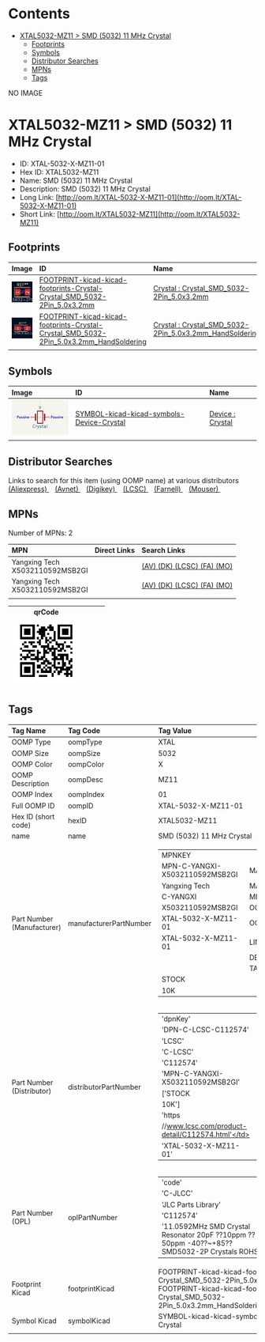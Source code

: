 



Contents
========

* [XTAL5032-MZ11 > SMD (5032) 11 MHz Crystal](#xtal5032-mz11--smd-5032-11-mhz-crystal)
	* [Footprints](#footprints)
	* [Symbols](#symbols)
	* [Distributor Searches](#distributor-searches)
	* [MPNs](#mpns)
	* [Tags](#tags)
  
NO IMAGE  
# XTAL5032-MZ11 > SMD (5032) 11 MHz Crystal

- ID: XTAL-5032-X-MZ11-01
- Hex ID: XTAL5032-MZ11
- Name: SMD (5032) 11 MHz Crystal
- Description: SMD (5032) 11 MHz Crystal
- Long Link: [http://oom.lt/XTAL-5032-X-MZ11-01](http://oom.lt/XTAL-5032-X-MZ11-01)
- Short Link: [http://oom.lt/XTAL5032-MZ11](http://oom.lt/XTAL5032-MZ11)

## Footprints
  

|Image|ID|Name|
| :--- | :--- | :--- |
|[![](https://raw.githubusercontent.com/oomlout/oomlout_OOMP_eda_V2/main/FOOTPRINT/kicad/kicad-footprints/Crystal/Crystal_SMD_5032-2Pin_5.0x3.2mm/image_140.png)](https://github.com/oomlout/oomlout_OOMP_eda_V2/tree/main/FOOTPRINT/kicad/kicad-footprints/Crystal/Crystal_SMD_5032-2Pin_5.0x3.2mm/)|[FOOTPRINT-kicad-kicad-footprints-Crystal-Crystal_SMD_5032-2Pin_5.0x3.2mm](https://github.com/oomlout/oomlout_OOMP_eda_V2/tree/main/FOOTPRINT/kicad/kicad-footprints/Crystal/Crystal_SMD_5032-2Pin_5.0x3.2mm/)|[Crystal : Crystal_SMD_5032-2Pin_5.0x3.2mm](https://github.com/oomlout/oomlout_OOMP_eda_V2/tree/main/FOOTPRINT/kicad/kicad-footprints/Crystal/Crystal_SMD_5032-2Pin_5.0x3.2mm/)|
|[![](https://raw.githubusercontent.com/oomlout/oomlout_OOMP_eda_V2/main/FOOTPRINT/kicad/kicad-footprints/Crystal/Crystal_SMD_5032-2Pin_5.0x3.2mm_HandSoldering/image_140.png)](https://github.com/oomlout/oomlout_OOMP_eda_V2/tree/main/FOOTPRINT/kicad/kicad-footprints/Crystal/Crystal_SMD_5032-2Pin_5.0x3.2mm_HandSoldering/)|[FOOTPRINT-kicad-kicad-footprints-Crystal-Crystal_SMD_5032-2Pin_5.0x3.2mm_HandSoldering](https://github.com/oomlout/oomlout_OOMP_eda_V2/tree/main/FOOTPRINT/kicad/kicad-footprints/Crystal/Crystal_SMD_5032-2Pin_5.0x3.2mm_HandSoldering/)|[Crystal : Crystal_SMD_5032-2Pin_5.0x3.2mm_HandSoldering](https://github.com/oomlout/oomlout_OOMP_eda_V2/tree/main/FOOTPRINT/kicad/kicad-footprints/Crystal/Crystal_SMD_5032-2Pin_5.0x3.2mm_HandSoldering/)|
||||

## Symbols
  

|Image|ID|Name|
| :--- | :--- | :--- |
|[![](https://raw.githubusercontent.com/oomlout/oomlout_OOMP_eda_V2/main/SYMBOL/kicad/kicad-symbols/Device/Crystal/image_140.png)](https://github.com/oomlout/oomlout_OOMP_eda_V2/tree/main/SYMBOL/kicad/kicad-symbols/Device/Crystal/)|[SYMBOL-kicad-kicad-symbols-Device-Crystal](https://github.com/oomlout/oomlout_OOMP_eda_V2/tree/main/SYMBOL/kicad/kicad-symbols/Device/Crystal/)|[Device : Crystal](https://github.com/oomlout/oomlout_OOMP_eda_V2/tree/main/SYMBOL/kicad/kicad-symbols/Device/Crystal/)|
||||

## Distributor Searches
  
Links to search for this item (using OOMP name) at various distributors  
[(Aliexpress) ](https://www.aliexpress.com/wholesale?SearchText=1117SMD+5032+11+MHz+Crystal)&nbsp;&nbsp;&nbsp;[(Avnet) ](https://www.avnet.com/shop/us/search/SMD+5032+11+MHz+Crystal)&nbsp;&nbsp;&nbsp;[(Digikey) ](https://www.digikey.co.uk/en/products/result?s=SMD+5032+11+MHz+Crystal)&nbsp;&nbsp;&nbsp;[(LCSC) ](https://www.lcsc.com/search?q=SMD+5032+11+MHz+Crystal)&nbsp;&nbsp;&nbsp;[(Farnell) ](https://uk.farnell.com/search?st=SMD+5032+11+MHz+Crystal)&nbsp;&nbsp;&nbsp;[(Mouser) ](https://www.mouser.com/c/?q=SMD+5032+11+MHz+Crystal)&nbsp;&nbsp;&nbsp;
## MPNs
  
Number of MPNs: 2  

|MPN|Direct Links|Search Links|
| :--- | :--- | :--- |
|Yangxing Tech<br>X5032110592MSB2GI||[(AV) ](https://www.avnet.com/shop/us/search/X5032110592MSB2GI)[(DK) ](https://www.digikey.co.uk/products/en?keywords=X5032110592MSB2GI)[(LCSC) ](https://www.lcsc.com/search?q=X5032110592MSB2GI)[(FA) ](https://uk.farnell.com/search?st=X5032110592MSB2GI)[(MO) ](https://www.mouser.com/c/?q=X5032110592MSB2GI)|
|Yangxing Tech<br>X5032110592MSB2GI||[(AV) ](https://www.avnet.com/shop/us/search/X5032110592MSB2GI)[(DK) ](https://www.digikey.co.uk/products/en?keywords=X5032110592MSB2GI)[(LCSC) ](https://www.lcsc.com/search?q=X5032110592MSB2GI)[(FA) ](https://uk.farnell.com/search?st=X5032110592MSB2GI)[(MO) ](https://www.mouser.com/c/?q=X5032110592MSB2GI)|
||||
  

|qrCode<br>[![](https://raw.githubusercontent.com/oomlout/oomlout_OOMP_parts_V2/main/XTAL/5032/X/MZ11/01/qrCode_140.png)](https://github.com/oomlout/oomlout_OOMP_parts_V2/tree/main/XTAL/5032/X/MZ11/01/qrCode.png)||||
| :---: | :---: | :---: | :---: |

## Tags
  

|Tag Name|Tag Code|Tag Value|
| :--- | :--- | :--- |
|OOMP Type|oompType|XTAL|
|OOMP Size|oompSize|5032|
|OOMP Color|oompColor|X|
|OOMP Description|oompDesc|MZ11|
|OOMP Index|oompIndex|01|
|Full OOMP ID|oompID|XTAL-5032-X-MZ11-01|
|Hex ID (short code)|hexID|XTAL5032-MZ11|
|name|name|SMD (5032) 11 MHz Crystal|
|Part Number (Manufacturer)|manufacturerPartNumber|<table><tr><td>MPNKEY</td></tr><tr><td> MPN-C-YANGXI-X5032110592MSB2GI</td><td> MANUFACTURER</td></tr><tr><td> Yangxing Tech</td><td> MANUCODE</td></tr><tr><td> C-YANGXI</td><td> MPN</td></tr><tr><td> X5032110592MSB2GI</td><td> OOMPIDPARTIAL</td></tr><tr><td> XTAL-5032-X-MZ11-01</td><td> OOMPID</td></tr><tr><td> XTAL-5032-X-MZ11-01</td><td> LINK</td></tr><tr><td> </td><td> DESCRIPTION</td></tr><tr><td> </td><td> TAGS</td></tr><tr><td> STOCK</td></tr><tr><td>10K</td></tr></table></td><td> <table><tr><td>MPNKEY</td></tr><tr><td> MPN-C-YANGXI-X5032110592MSB2GI</td><td> MANUFACTURER</td></tr><tr><td> Yangxing Tech</td><td> MANUCODE</td></tr><tr><td> C-YANGXI</td><td> MPN</td></tr><tr><td> X5032110592MSB2GI</td><td> OOMPIDPARTIAL</td></tr><tr><td> XTAL-5032-X-MZ11-01</td><td> OOMPID</td></tr><tr><td> XTAL-5032-X-MZ11-01</td><td> LINK</td></tr><tr><td> </td><td> DESCRIPTION</td></tr><tr><td> </td><td> TAGS</td></tr><tr><td> STOCK</td></tr><tr><td>10K</td></tr></table>|
|Part Number (Distributor)|distributorPartNumber|<table><tr><td>'dpnKey'</td></tr><tr><td> 'DPN-C-LCSC-C112574'</td><td> 'DISTRIBUTOR'</td></tr><tr><td> 'LCSC'</td><td> 'DISTRCODE'</td></tr><tr><td> 'C-LCSC'</td><td> 'DPN'</td></tr><tr><td> 'C112574'</td><td> 'MPN'</td></tr><tr><td> 'MPN-C-YANGXI-X5032110592MSB2GI'</td><td> 'TAGS'</td></tr><tr><td> ['STOCK</td></tr><tr><td>10K']</td><td> 'LINK'</td></tr><tr><td> 'https</td></tr><tr><td>//www.lcsc.com/product-detail/C112574.html'</td><td> 'OOMPID'</td></tr><tr><td> 'XTAL-5032-X-MZ11-01'</td></tr></table>|
|Part Number (OPL)|oplPartNumber|<table><tr><td>'code'</td></tr><tr><td> 'C-JLCC'</td><td> 'name'</td></tr><tr><td> 'JLC Parts Library'</td><td> 'partID'</td></tr><tr><td> 'C112574'</td><td> 'partName'</td></tr><tr><td> '11.0592MHz SMD Crystal Resonator 20pF ??10ppm ??50ppm -40??~+85?? SMD5032-2P  Crystals ROHS'</td></tr></table>|
|Footprint Kicad|footprintKicad|FOOTPRINT-kicad-kicad-footprints-Crystal-Crystal_SMD_5032-2Pin_5.0x3.2mm, FOOTPRINT-kicad-kicad-footprints-Crystal-Crystal_SMD_5032-2Pin_5.0x3.2mm_HandSoldering|
|Symbol Kicad|symbolKicad|SYMBOL-kicad-kicad-symbols-Device-Crystal|
||||
